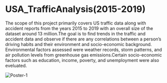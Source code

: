 # USA_TrafficAnalysis(2015-2019)
The scope of this project primarily covers US traffic data along with accident reports from the years 2015 to 2019 with an overall size of the dataset around 13 million.The  goal is to find trends in the traffic and accident data and observe if there are any correlations between a person’s driving habits and their environment and socio-economic background. Environmental factors assessed were weather records, storm patterns, and air pollution levels from greenhouse gas emissions.Certain socio-economic factors such as education, income, poverty, and unemployment were also eveluated.


<img>![Poster-1](https://user-images.githubusercontent.com/27828691/126054513-16500377-647b-433c-bddd-f11488bf5dd3.jpg)</img>

